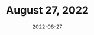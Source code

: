 ---
title: "August 27, 2022"
date: 2022-08-27
location: "Deforest Block Party"
thumb: "deforest-block-party.jpg"
tags: 
    - previous
---